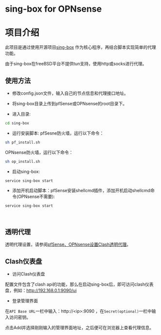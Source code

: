 #  sing-box for OPNsense

# 项目介绍

此项目是通过使用开源项目[sing-box](https://github.com/SagerNet/sing-box) 作为核心程序，再结合脚本实现简单的代理功能。

由于sing-box在freeBSD平台不提供tun支持，使用http或socks进行代理。
<br>

## 使用方法

-  修改config.json文件，输入自己的节点信息和代理接口地址。

-  将sing-box目录上传到pfSense或OPNsense的root目录下。

-  进入目录:
```bash
cd sing-box
```   
-  运行安装脚本:
  pfSesne防火墙，运行以下命令：
```bash
sh pf_install.sh
```
OPNsense防火墙，运行以下命令：
```bash
sh op_install.sh
```  
-  启动sing-box:
```bash
service sing-box start
```      
-  添加开机启动脚本：pfSense安装shellcmd插件，添加开机启动shellcmd命令(OPNsense不需要):
```bash
service sing-box start
```
<br>

## 透明代理

透明代理设置，请参阅[pfSense、OPNsense设置Clash透明代理](https://pfchina.org/?p=10526)。
<br>

## Clash仪表盘

- 访问Clash仪表盘

配置文件包含了clash api的功能，那么在启动sing-box后，即可访问clash仪表盘，例如：http://192.168.0.1:9090/ui

- 登录管理界面

在`API Base URL`一栏中输入：http://\<ip\>:9090 ，在`Secret(optional)`一栏中输入访问密钥。

点击Add并选择刚刚输入的管理界面地址，之后便可在浏览器上查看代理信息。
